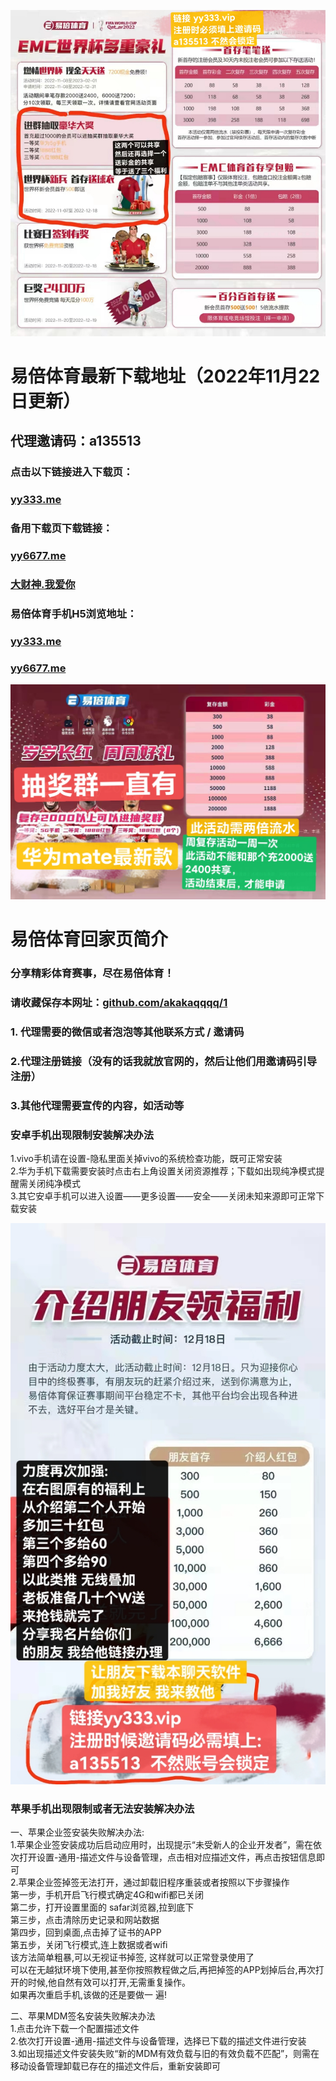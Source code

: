 
![avatar](https://raw.githubusercontent.com/akakaqqqq/1/main/a.png)

# 易倍体育最新下载地址（2022年11月22日更新）

## 代理邀请码：a135513

### 点击以下链接进入下载页：

### [yy333.me](http://yy333.vip)<br>

### 备用下载页下载链接：

### [yy6677.me](http://yy6677.vip)<br>

### [大财神.我爱你](http://大财神.我爱你)<br>


### 易倍体育手机H5浏览地址：

### [yy333.me](http://yy333.vip)<br>

### [yy6677.me](http://yy6677.vip)<br>


![avatar](https://raw.githubusercontent.com/akakaqqqq/1/main/b.png)

# 易倍体育回家页简介

### 分享精彩体育赛事，尽在易倍体育！<br>
### 请收藏保存本网址：[github.com/akakaqqqq/1](https://github.com/akakaqqqq/1)<br>

### 1. 代理需要的微信或者泡泡等其他联系方式 /  邀请码
### 2.代理注册链接（没有的话我就放官网的，然后让他们用邀请码引导注册）
### 3.其他代理需要宣传的内容，如活动等

### 安卓手机出现限制安装解决办法

1.vivo手机请在设置-隐私里面关掉vivo的系统检查功能，既可正常安装<br>
2.华为手机下载需要安装时点击右上角设置关闭资源推荐；下载如出现纯净模式提醒需关闭纯净模式<br>
3.其它安卓手机可以进入设置——更多设置——安全——关闭未知来源即可正常下载安装<br>

![avatar](https://raw.githubusercontent.com/akakaqqqq/1/main/c.png)

### 苹果手机出现限制或者无法安装解决办法

一、苹果企业签安装失败解决办法:<br> 
1.苹果企业签安装成功后启动应用时，出现提示“未受新人的企业开发者”，需在依次打开设置-通用-描述文件与设备管理，点击相对应描述文件，再点击按钮信息即可<br>
2.苹果企业签掉签无法打开，通过卸载旧程序重装或者按照以下步骤操作<br>
第一步，手机开启飞行模式确定4G和wifi都已关闭<br> 
第二步，打开设置里面的 safar浏览器,拉到底下<br>
第三步，点击清除历史记录和网站数据<br>
第四步，回到桌面,点击掉了证书的APP<br>
第五步，关闭飞行模式,连上数据或者wifi<br>
该方法简单粗暴,可以无视证书掉签, 这样就可以正常登录使用了<br>
可以在无越狱环境下使用,甚至你按照教程做之后,再把掉签的APP划掉后台,再次打开的时候,他自然有效可以打开,无需重复操作。<br>
如果再次重启手机,该做的还是要做一 遍!<br>

二、苹果MDM签名安装失败解决办法<br>
1.点击允许下载一个配置描述文件<br>
2.依次打开设置-通用-描述文件与设备管理，选择已下载的描述文件进行安装<br>
3.如出现描述文件安装失败“新的MDM有效负载与旧的有效负载不匹配”，则需在移动设备管理卸载已存在的描述文件后，重新安装即可<br>
